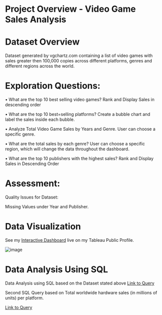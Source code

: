 

# Project Overview - Video Game Sales Analysis


# Dataset Overview

Dataset generated by vgchartz.com containing a list of video games with sales greater then 100,000 copies across different platforms, genres and different regions across the world. 




#  Exploration Questions: 



•	What are the top 10 best selling video games? Rank and Display Sales in descending order 

•	What are the top 10 best=selling platforms? Create a bubble chart and label the sales inside each bubble. 

•	Analyze Total Video Game Sales by Years and Genre. User can choose a specific genre. 

•	What are the total sales by each genre? User can choose a specific region, which will change the data throughout the dashboard. 

•	What are the top 10 publishers with the highest sales? Rank and Display Sales in Descending Order 

# Assessment: 

Quality Issues for Dataset: 

Missing Values under Year and Publisher. 

# Data Visualization

See my [Interactive Dashboard](https://public.tableau.com/app/profile/raman.sayal/viz/VideoGameSalesDashboard_16817646238000/Dashboard1?publish=yes) live on my Tableau Public Profile. 
 

![image](https://user-images.githubusercontent.com/130886258/232969936-749c74e7-3d23-49c8-ac3c-0dea918fbb81.png)

# Data Analysis Using SQL


Data Analysis using SQL based on the Dataset stated above
[Link to Query](https://github.com/rsayal/Projects/blob/main/Exploratory%20Data%20Analysis%20-%20Video%20Game%20Sales%20-%20SQL.sql)



Second SQL Query based on Total worldwide hardware sales (in millions of units) per platform. 


[Link to Query](https://github.com/rsayal/Projects/blob/main/Video%20game%20Sales%20Analysis%20-%20Creating%20Table-Insert-Update-Delete%20Data.sql)










